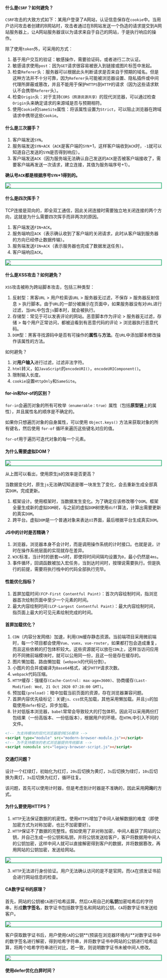 #### 什么是`CSRF`？如何避免？

`CSRF`攻击的大致方式如下：某用户登录了A网站，认证信息保存在`cookie`中。当用户访问攻击者创建的B网站时，攻击者通过在B网站发送一个伪造的请求提交到A网站服务器上，让A网站服务器误以为请求来自于自己的网站，于是执行响应的操作。

除了使用`token`外，可采用的方式：

1. 基于用户交互的验证：敏感操作，需要验证码，或者进行二次认证。
1. 敏感请求使用`post`：因为`GET`请求很容易被嵌入到链接或图片标签中发起。
1. 检查`Referer`头：服务器可以根据此头判断请求是否来自于预期的域名。但是这种方法并不十分可靠，因为`Referer`头可能被浏览器设置、隐私插件或中间代理所屏蔽或篡改，并且不能用于保护`HTTPS`到`HTTP`的请求（因为这些请求默认不会携带`Referer`头）。
1. 检查`Origin`头：对于支持`CORS（跨源资源共享）`的现代浏览器，可以通过检查`Origin`头来确定请求的来源域是否与预期相符。
1. 使用`Cookie`的`SameSite`属性：将该属性设置为`Strict`，可以阻止浏览器在跨域请求中携带这些`Cookie`。

#### 什么是三次握手？

1. 客户端发送`SYN`。
2. 服务端发送`SYN+ACK`（`ACK`是客户端的`SYN`+1，这样客户端收到`ACK`时，`-1`就可以知道自己发送的`SYN`是否得到响应）。
3. 客户端发送`ACK`（因为服务端无法确认自己发送的`ACK`是否被客户端接收了，需要客户端再发送一次请求，建立连接，其值为服务端序号+1）。

**确认号`ACK`都是根据序号`SYN`+1得到的。**

<div style="margin:0 auto;border:2px solid #42b883">
    <img src=".\三次握手.png">
</div>

#### 什么是四次挥手？

TCP连接是双向的，即全双工通信，因此关闭连接时需要独立地关闭连接的两个方向，这就是为什么需要四次挥手而非两次的原因。

1. 客户端发送`FIN+ACK`。
2. 服务端响应`ACK`（表示确认收到了客户端的关闭请求，此时从客户端到服务器的方向已经停止数据传输）。
3. 服务端发送`FIN+ACK`（表示服务器也完成了数据发送任务）。
4. 客户端响应`ACK`。

<div style="margin:0 auto;border:2px solid #42b883">
    <img src=".\四次挥手.png">
</div>

#### 什么是XSS攻击？如何避免？

`XSS`攻击被称为跨站脚本攻击，包括三种类型：

1. 反射型：黑客`URL` > 用户检索该`URL` > 服务器无过滤，不保存 > 服务器反射信息 > 执行脚本。由于`URL`的一部分被展示在页面中，如果服务器没有对`URL`进行过滤，当`URL`中包含`js`脚本时，就会被执行。
2. 存储型：常见于可以发表评论的网站。恶意脚本作为评论 > 服务器无过滤，存储 > 每个用户正常访问，都被迫看到有恶意代码的评论 > 浏览器执行恶意代码。
3. `DOM`型：黑客寻找源码中是否有可操作的**属性**与**方法**。在`URL`中添加脚本修改操作该属性的方法。

如何避免？

1. 对**用户输入**进行过滤，过滤非法字符。
2. `html`转义，如`JavaScript`的`encodeURI()`，`encodeURIComponent()`。
3. 限制输入长度。
4. `cookie`设置`HttpOnly`和`SameSite`。

#### for-in和for-of的区别？

`for-in`会遍历对象的所有可枚举`（enumerable：true）`属性（包括**原型链**上的属性），并且属性名的顺序是不确定的。

如果你只想遍历对象的自身属性，可以使用 `Object.keys()` 方法来获取对象的所有键名，然后使用 `for-of` 循环来遍历这些键名对应的值。

`for-of`用于遍历可迭代对象的每一个元素。

#### 为什么需要虚拟DOM？

<div style="margin:0 auto;border:2px solid #42b883">
    <img src=".\虚拟DOM.png">
</div>

从上图可以看出，使用原生js的效率是否更高？

当数据变化时，原生`js`无法确切知道是哪一块发生了变化，会去重新生成全部真实`DOM`，完成更新。

1. 框架设计。使用框架时，当数据发生变化。为了确定应该修改哪个`DOM`。框架全量生成新的虚拟`DOM`树，与之前的虚拟`DOM`树使用`diff`算法，计算出需要更新的真实`DOM`。
2. 跨平台。虚拟`DOM`是一个普通对象来表达`UI`界面，最后根据平台生成真实`DOM`。

#### JS中的计时是否精确？

1. 浏览器，浏览器本身不会计时，而是调用操作系统的计时接口。也就是说，计时在操作系统层面的实现就存在差异。
2. `W3C`标准，当计时的嵌套`>=5`时，即使将时间间隔均设置为`0`，最小仍然是`4ms`。
3. 事件循环，回调函数被加入宏任务，当到达时间时，按理说需要执行。但是执行的前提，需要将执行栈中的代码全部执行完毕。

#### 性能优化指标？

1. 首屏加载时间`(FCP-First Contentful Paint)`：首次内容绘制时间，指浏览器首次绘制页面中至少一个元素的时间。
2. 最大内容绘制时间`(LCP-Largest Contentful Paint)`：最大内容绘制时间，指页面上最大的可见元素绘制完成的时间。

#### 首屏加载优化？

1. `CDN`（内容分发网络）加速，利用`CDN`缓存静态资源。当前端项目采用微前端时，每一个项目都会使用`Vue`、`vuex`、`vue-router`，如果都打包会造成重复，而且这些依赖的打包体积较大。这些资源就可以放在`CDN`上，这样当访问应用的不同微前端模块时，就可以公用同一份，且这一份是存在缓存的。
2. 图片懒加载、路由懒加载（`webpack`的代码分割）。
3. 小图片的合并或编译为`Base64`格式，减少`HTTP`请求次数。
4. `webpack`代码压缩。
5. `HTTP`缓存：强缓存`(Cache-Control: max-age=3600)`、协商缓存`(Last-Modified: Wed, 21 Oct 2020 07:28:00 GMT)`。
6. 预加载`(preload)`：暗中加载当前页面的资源，存在浏览器兼容问题。
7. 首屏内容优先级标记：关键`js、css`优先加载，其他采用懒加载。并且`js`的加载使用`defer`标记，异步加载。
8. 针对低版本浏览器，`babel`常常会导致较大的打包体积。因此可以采用两份打包结果（一份高版本、一份低版本），根据用户的环境，在`HTML`中引入不同的文件。

```html
<!-- 为支持模块的现代浏览器提供ES6模块 -->
<script type="module" src="modern-browser-module.js"></script>
<!-- 为不支持模块的老式浏览器提供传统脚本 -->
<script nomodule src="legacy-browser-script.js"></script>
```

#### 交通灯问题？

设计一个红绿灯，初始化为红灯，`20s`后切换为黄灯，`3s`后切换为绿灯，`10s`后切换为黄灯，`3s`后切换为红灯，循环往复。

该问题，首先可以使用计时器，但是考虑到计时器是不准确的，因此采用**问询**的方式。

#### 为什么要使用HTTPS？

1. `HTTP`无法保证数据的机密性。使用`HTTPS`增加了中间人破解数据的难度（即使加密方式为对称加密，也比不加密要好）。
2. `HTTP`保证不了数据的完整性。假如使用了非对称加密，中间人截获了网站的公钥，并自己生成一份公钥和私钥，并将公钥发送给客户，客户将数据用中间人的公钥加密，这样中间人就可以直接解密得到客户的数据，并将数据篡改，再用网站的公钥加密，发送给网站。
<div style="margin:0 auto;border:2px solid #42b883">
    <img src=".\非对称加密的问题.png">
</div>

3. `HTTP`无法进行身份验证。用户无法确认访问的是不是官网，而`CA`在颁发证书前会进行网站信息的检查。

#### CA数字证书的原理？

首先，网站的公钥被`CA`进行哈希运算。然后`CA`用自己的**私钥**加密哈希后的字符串，形成**数字签名**，数字证书包括数字签名和网站的公钥，`CA`将数字证书发送给客户。

<div style="margin:0 auto;border:2px solid #42b883">
    <img src=".\数字证书的原理_1.png">
</div>

客户获取数字证书后，用户使用`CA`的公钥**(预装在浏览器环境内)**对数字证书中的数字签名进行解密，得到哈希字符串，并将数字证书中网站的公钥进行哈希运算，将两个哈希字符串进行对比，若一致，则说明数字证书未被中间人修改。

<div style="margin:0 auto;border:2px solid #42b883">
    <img src=".\数字证书的原理_2.png">
</div>

#### 使用defer优化白屏时间？